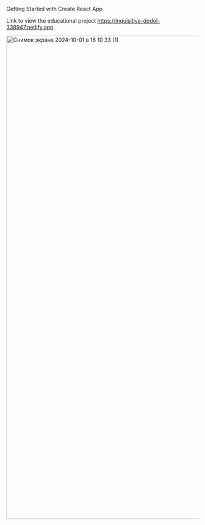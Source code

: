 Getting Started with Create React App

Link to view the educational project https://inquisitive-dodol-338947.netlify.app

<img width="1262" alt="Снимок экрана 2024-10-01 в 16 10 33 (1)" src="https://github.com/user-attachments/assets/5de6a36d-363f-4dd8-869d-5ccffc438201">


